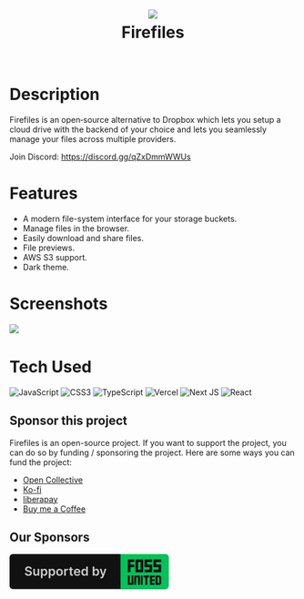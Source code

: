 <div align="center">
      <h1> <img src="https://firefiles.app/logo.png" width="80px"><br/>Firefiles</h1>
     </div>
<p align="center"> <a href="https://firefiles.app" target="_blank"><img alt="" src="https://img.shields.io/badge/Website-EA4C89?style=normal&logo=dribbble&logoColor=white" style="vertical-align:center" /></a> <a href="https://twitter.com/faisal_sayed05" target="_blank"><img alt="" src="https://img.shields.io/badge/Twitter-1DA1F2?style=normal&logo=twitter&logoColor=white" style="vertical-align:center" /></a></p>

# Description

Firefiles is an open‑source alternative to Dropbox which lets you setup a cloud drive with the backend of your choice and lets you seamlessly manage your files across multiple providers.

Join Discord: https://discord.gg/qZxDmmWWUs

# Features

- A modern file-system interface for your storage buckets.
- Manage files in the browser.
- Easily download and share files.
- File previews.
- AWS S3 support.
- Dark theme.

# Screenshots

 <img src="https://firefiles.app/firefiles-demo3.png">
 
# Tech Used

![JavaScript](https://img.shields.io/badge/javascript-%23323330.svg?style=for-the-badge&logo=javascript&logoColor=%23F7DF1E) ![CSS3](https://img.shields.io/badge/css3-%231572B6.svg?style=for-the-badge&logo=css3&logoColor=white) ![TypeScript](https://img.shields.io/badge/typescript-%23007ACC.svg?style=for-the-badge&logo=typescript&logoColor=white) ![Vercel](https://img.shields.io/badge/vercel-%23000000.svg?style=for-the-badge&logo=vercel&logoColor=white) ![Next JS](https://img.shields.io/badge/Next-black?style=for-the-badge&logo=next.js&logoColor=white) ![React](https://img.shields.io/badge/react-%2320232a.svg?style=for-the-badge&logo=react&logoColor=%2361DAFB)

<!-- </> with 💛 by readMD (https://readmd.itsvg.in) -->

## Sponsor this project

Firefiles is an open-source project. If you want to support the project, you can do so by funding / sponsoring the project. Here are some ways you can fund the project:

- [Open Collective](https://opencollective.com/faisalsayed10/projects/firefiles#category-CONTRIBUTE)
- [Ko-fi](https://ko-fi.com/faisalsayed10)
- [liberapay](https://en.liberapay.com/faisalsayed10/)
- [Buy me a Coffee](https://www.buymeacoffee.com/faisalsayed10)

## Our Sponsors

[![Foss United](apps/landing/public/fossunited-badge.svg)](https://fossunited.org)
